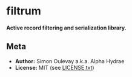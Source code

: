 # filtrum

**Active record filtering and serialization library.**

## Meta

* **Author:** Simon Oulevay a.k.a. Alpha Hydrae
* **License:** MIT (see [LICENSE.txt](https://github.com/AlphaHydrae/filtrum/blob/master/LICENSE.txt))
